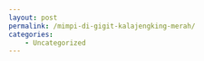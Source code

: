 ```yaml
---
layout: post
permalink: /mimpi-di-gigit-kalajengking-merah/
categories:
    - Uncategorized
---
```


